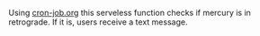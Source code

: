 Using [cron-job.org](cron-job.org) this serveless function checks if mercury is in retrograde. If it is, users receive a text message. 